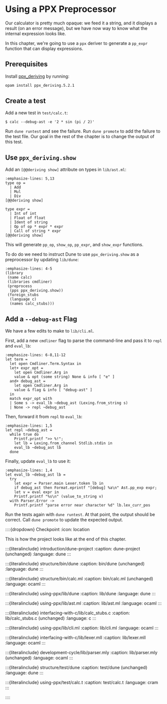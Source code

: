 Using a PPX Preprocessor
========================

Our calculator is pretty much opaque: we feed it a string, and it displays a
result (on an error message), but we have now way to know what the internal expression looks like.

In this chapter, we're going to use a `ppx` deriver to generate a `pp_expr`
function that can display expressions.

## Prerequisites

Install [ppx_deriving](https://github.com/ocaml-ppx/ppx_deriving) by running:

```sh
opam install ppx_deriving.5.2.1
```

## Create a test

Add a new test in `test/calc.t`:

```console
$ calc --debug-ast -e '2 * sin (pi / 2)'
```

Run `dune runtest` and see the failure.
Run `dune promote` to add the failure to the test file.
Our goal in the rest of the chapter is to change the output of this test.

## Use `ppx_deriving.show`

Add an `[@@deriving show]` attribute on types in `lib/ast.ml`:

```{code-block} ocaml
:emphasize-lines: 5,13
type op =
  | Add
  | Mul
  | Div
[@@deriving show]

type expr =
  | Int of int
  | Float of float
  | Ident of string
  | Op of op * expr * expr
  | Call of string * expr
[@@deriving show]
```

This will generate `pp_op`, `show_op`, `pp_expr`, and `show_expr` functions.

To do do we need to instruct Dune to use `ppx_deriving.show` as a preprocessor by updating `lib/dune`:

```{code-block} dune
:emphasize-lines: 4-5
(library
 (name calc)
 (libraries cmdliner)
 (preprocess
  (pps ppx_deriving.show))
 (foreign_stubs
  (language c)
  (names calc_stubs)))
```

## Add a `--debug-ast` Flag

We have a few edits to make to `lib/cli.ml`.

First, add a new `cmdliner` flag to parse the command-line and pass it to
`repl` and `eval_lb`:

```{code-block} ocaml
:emphasize-lines: 6-8,11-12
let term =
  let open Cmdliner.Term.Syntax in
  let+ expr_opt =
    let open Cmdliner.Arg in
    value & opt (some string) None & info [ "e" ]
  and+ debug_ast =
    let open Cmdliner.Arg in
    value & flag & info [ "debug-ast" ]
  in
  match expr_opt with
  | Some s -> eval_lb ~debug_ast (Lexing.from_string s)
  | None -> repl ~debug_ast
```

Then, forward it from `repl` to `eval_lb`:

```{code-block} ocaml
:emphasize-lines: 1,5
let repl ~debug_ast =
  while true do
    Printf.printf ">> %!";
    let lb = Lexing.from_channel Stdlib.stdin in
    eval_lb ~debug_ast lb
  done
```

Finally, update `eval_lb` to use it:

```{code-block} ocaml
:emphasize-lines: 1,4
let eval_lb ~debug_ast lb =
  try
    let expr = Parser.main Lexer.token lb in
    if debug_ast then Format.eprintf "[debug] %a\n" Ast.pp_exp expr;
    let v = eval expr in
    Printf.printf "%s\n" (value_to_string v)
  with Parser.Error ->
    Printf.printf "parse error near character %d" lb.lex_curr_pos
```

Run the tests again with `dune runtest`.
At that point, the output should be correct.
Call `dune promote` to update the expected output.

::::{dropdown} Checkpoint
:icon: location

This is how the project looks like at the end of this chapter.

:::{literalinclude} introduction/dune-project
:caption: dune-project (unchanged)
:language: dune
:::

:::{literalinclude} structure/bin/dune
:caption: bin/dune (unchanged)
:language: dune
:::

:::{literalinclude} structure/bin/calc.ml
:caption: bin/calc.ml (unchanged)
:language: ocaml
:::

:::{literalinclude} using-ppx/lib/dune
:caption: lib/dune
:language: dune
:::

:::{literalinclude} using-ppx/lib/ast.ml
:caption: lib/ast.ml
:language: ocaml
:::

:::{literalinclude} interfacing-with-c/lib/calc_stubs.c
:caption: lib/calc_stubs.c (unchanged)
:language: c
:::

:::{literalinclude} using-ppx/lib/cli.ml
:caption: lib/cli.ml
:language: ocaml
:::

:::{literalinclude} interfacing-with-c/lib/lexer.mll
:caption: lib/lexer.mll
:language: ocaml
:::

:::{literalinclude} development-cycle/lib/parser.mly
:caption: lib/parser.mly (unchanged)
:language: ocaml
:::

:::{literalinclude} structure/test/dune
:caption: test/dune (unchanged)
:language: dune
:::

:::{literalinclude} using-ppx/test/calc.t
:caption: test/calc.t
:language: cram
:::

::::
